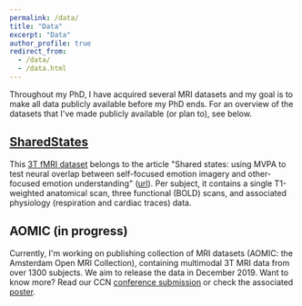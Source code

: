 ```yaml
---
permalink: /data/
title: "Data"
excerpt: "Data"
author_profile: true
redirect_from: 
  - /data/
  - /data.html
---
```


Throughout my PhD, I have acquired several MRI datasets and my goal is to make all data publicly available before my PhD ends. For an overview of the datasets that I've made publicly available (or plan to), see below.

## [SharedStates](https://openneuro.org/datasets/ds002547)
This [3T fMRI dataset](https://openneuro.org/datasets/ds002547) belongs to the article "Shared states: using MVPA to test neural overlap between self-focused emotion imagery and other-focused emotion understanding" ([url](https://academic.oup.com/scan/article/12/7/1025/3798709)). Per subject, it contains a single T1-weighted anatomical scan, three functional (BOLD) scans, and associated physiology (respiration and cardiac traces) data. 

## AOMIC (in progress)
Currently, I'm working on publishing collection of MRI datasets (AOMIC: the Amsterdam Open MRI Collection), containing multimodal 3T MRI data from over 1300 subjects. We aim to release the data in December 2019. Want to know more? Read our CCN [conference submission](downloads/CCN2019_conferencesubmission.pdf) or check the associated [poster](downloads/CCN2019_poster.pdf).



